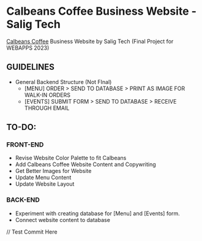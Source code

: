 # Calbeans Coffee Business Website - Salig Tech

[Calbeans Coffee](https://www.facebook.com/calbeanscoffee) Business Website by Salig Tech (Final Project for WEBAPPS 2023)

## GUIDELINES
- General Backend Structure (Not FInal)
  - [MENU] ORDER > SEND TO DATABASE > PRINT AS IMAGE FOR WALK-IN ORDERS
  - [EVENTS] SUBMIT FORM  > SEND TO DATABASE > RECEIVE THROUGH EMAIL

## TO-DO:

### FRONT-END
- Revise Website Color Palette to fit Calbeans
- Add Calbeans Coffee Website Content and Copywriting
- Get Better Images for Website
- Update Menu Content
- Update Website Layout

### BACK-END
- Experiment with creating database for [Menu] and [Events] form.
- Connect website content to database

// Test Commit Here
